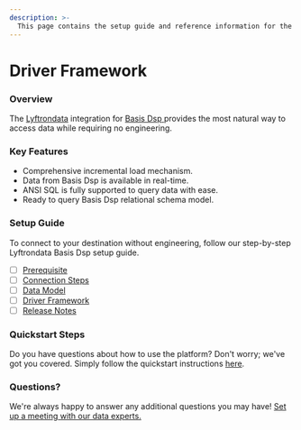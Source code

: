 ```yaml
---
description: >-
  This page contains the setup guide and reference information for the Basis Dsp source connector.
---
```


# Driver Framework

### Overview

The [Lyftrondata](https://www.lyftrondata.com/) integration for [Basis Dsp](https://www.lyftrondata.com/integration/basis-dsp/)[ ](https://www.lyftrondata.com/integration/basis-dsp/)provides the most natural way to access data while requiring no engineering.

### Key Features

* Comprehensive incremental load mechanism.
* Data from Basis Dsp is available in real-time.&#x20;
* ANSI SQL is fully supported to query data with ease.
* Ready to query Basis Dsp relational schema model.

### Setup Guide

To connect to your destination without engineering, follow our step-by-step Lyftrondata Basis Dsp setup guide.

* [ ] [Prerequisite](../../marketing-analytics/basis-dsp/prerequisite.md)
* [ ] [Connection Steps](../../marketing-analytics/basis-dsp/connection-steps.md)
* [ ] [Data Model](../../marketing-analytics/basis-dsp/data-model/)
* [ ] [Driver Framework](../../marketing-analytics/basis-dsp/driver-framework/)
* [ ] [Release Notes](../../marketing-analytics/basis-dsp/release-notes.md)

### Quickstart Steps

Do you have questions about how to use the platform? Don't worry; we've got you covered. Simply follow the quickstart instructions [here](../../../quickstart-steps.md).

### Questions? <a href="#questions" id="questions"></a>

We're always happy to answer any additional questions you may have! [Set up a meeting with our data experts.](https://www.lyftrondata.com/book-a-meeting/)


